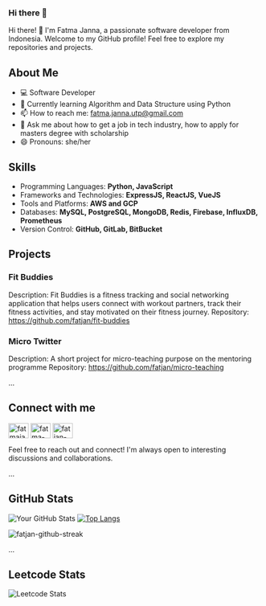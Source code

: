 ### Hi there 👋

<!--
**fatjan/fatjan** is a ✨ _special_ ✨ repository because its `README.md` (this file) appears on your GitHub profile.

Here are some ideas to get you started:

- 🔭 I’m currently working on ...
- 🌱 I’m currently learning ...
- 👯 I’m looking to collaborate on ...
- 🤔 I’m looking for help with ...
- 💬 Ask me about ...
- 📫 How to reach me: ...
- 😄 Pronouns: ...
- ⚡ Fun fact: ...
-->

Hi there! 👋 I'm Fatma Janna, a passionate software developer from Indonesia. Welcome to my GitHub profile! Feel free to explore my repositories and projects. 

## About Me

- 💻 Software Developer
- 🌱 Currently learning Algorithm and Data Structure using Python
- 📫 How to reach me: fatma.janna.utp@gmail.com
- 💬 Ask me about how to get a job in tech industry, how to apply for masters degree with scholarship
- 😄 Pronouns: she/her

## Skills

- Programming Languages: **Python, JavaScript**
- Frameworks and Technologies: **ExpressJS, ReactJS, VueJS**
- Tools and Platforms: **AWS and GCP**
- Databases: **MySQL, PostgreSQL, MongoDB, Redis, Firebase, InfluxDB, Prometheus**
- Version Control: **GitHub, GitLab, BitBucket**

## Projects

### Fit Buddies

Description: Fit Buddies is a fitness tracking and social networking application that helps users connect with workout partners, track their fitness activities, and stay motivated on their fitness journey.
Repository: https://github.com/fatjan/fit-buddies

### Micro Twitter

Description: A short project for micro-teaching purpose on the mentoring programme
Repository: https://github.com/fatjan/micro-teaching

...
## Connect with me
<a href="https://twitter.com/fatmajanna" target="blank"><img align="center" src="https://raw.githubusercontent.com/rahuldkjain/github-profile-readme-generator/master/src/images/icons/Social/twitter.svg" alt="fatmajanna-twitter-profile" height="30" width="40" /></a>
<a href="https://linkedin.com/in/fatma-janna-79803475" target="blank"><img align="center" src="https://raw.githubusercontent.com/rahuldkjain/github-profile-readme-generator/master/src/images/icons/Social/linked-in-alt.svg" alt="fatma-janna-79803475-linkedin-profile" height="30" width="40" /></a>
<a href="https://www.leetcode.com/fatjan" target="blank"><img align="center" src="https://raw.githubusercontent.com/rahuldkjain/github-profile-readme-generator/master/src/images/icons/Social/leet-code.svg" alt="fatjan-leetcode" height="30" width="40" /></a>
</p>

Feel free to reach out and connect! I'm always open to interesting discussions and collaborations.

...

## GitHub Stats

![Your GitHub Stats](https://github-readme-stats.vercel.app/api?username=fatjan&show_icons=true&theme=dark)
[![Top Langs](https://github-readme-stats.vercel.app/api/top-langs/?username=fatjan&layout=compact)](https://github.com/fatjan/github-readme-stats)
<p><img align="center" src="https://github-readme-streak-stats.herokuapp.com/?user=fatjan&theme=default" alt="fatjan-github-streak" /></p>

...

## Leetcode Stats

![Leetcode Stats](https://leetcard.jacoblin.cool/fatjan)

